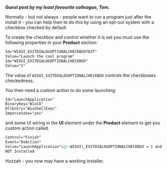 <!--
.. title: Making a wix installer run a program by default
.. slug: making-a-wix-installer-run-a-program-by-default
.. date: 2009-10-01 18:27:29-05:00
.. tags: geek,software,mswin-dev
-->

***Guest post by my least favourite colleague, Tom.***

Normally - but not always - people want to run a program just after the
install it - you can help then to do this by using an opt-out system
with a checkbox checked by default

To create the checkbox and control whether it is set you must use the
following properties in your **Product** section:

``` xml
Id="WIXUI_EXITDIALOGOPTIONALCHECKBOXTEXT"
Value="Launch the cool program"
Id="WIXUI_EXITDIALOGOPTIONALCHECKBOX"
Value="1"
```

The value of `WIXUI_EXITDIALOGOPTIONALCHECKBOX` controls the
checkboxes checkedness.

You then need a custom action to do some launching:

``` xml
Id="LaunchApplication"
BinaryKey="WixCA"
DllEntry="WixShellExec"
Impersonate="yes"
```

and some UI wiring in the **UI** element under the **Product** element
to get you custom action called.

``` xml
Control="Finish"
Event="DoAction"
Value="LaunchApplication"&gt;WIXUI\_EXITDIALOGOPTIONALCHECKBOX = 1 and
NOT Installed
```

Huzzah - you now may have a working installer.
